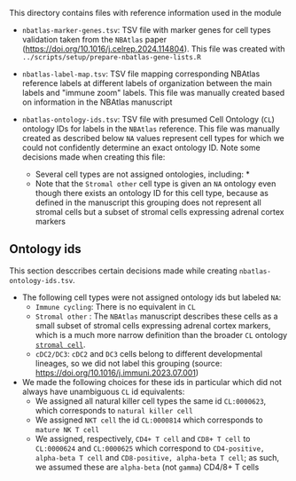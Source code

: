 This directory contains files with reference information used in the module

* `nbatlas-marker-genes.tsv`: TSV file with marker genes for cell types validation taken from the `NBAtlas` paper (<https://doi.org/10.1016/j.celrep.2024.114804>).
This file was created with `../scripts/setup/prepare-nbatlas-gene-lists.R`
* `nbatlas-label-map.tsv`: TSV file mapping corresponding NBAtlas reference labels at different labels of organization between the main labels and "immune zoom" labels.
This file was manually created based on information in the NBAtlas manuscript

* `nbatlas-ontology-ids.tsv`: TSV file with presumed Cell Ontology (`CL`) ontology IDs for labels in the `NBAtlas` reference.
This file was manually created as described below `NA` values represent cell types for which we could not confidently determine an exact ontology ID. Note some decisions made when creating this file:
    * Several cell types are not assigned ontologies, including:
      *
  * Note that the `Stromal other` cell type is given an `NA` ontology even though there exists an ontology ID for this cell type, because as defined in the manuscript this grouping does not represent all stromal cells but a subset of stromal cells expressing adrenal cortex markers

## Ontology ids

This section desccribes certain decisions made while creating `nbatlas-ontology-ids.tsv`.

* The following cell types were not assigned ontology ids but labeled `NA`:
  * `Immune cycling`: There is no equivalent in `CL`
  * `Stromal other` : The `NBAtlas` manuscript describes these cells as a small subset of stromal cells expressing adrenal cortex markers, which is a much more narrow definition than the broader `CL` ontology [`stromal cell`](http://purl.obolibrary.org/obo/CL_0000499).
  * `cDC2/DC3`: `cDC2` and `DC3` cells belong to different developmental lineages, so we did not label this grouping (source: <https://doi.org/10.1016/j.immuni.2023.07.001>)
* We made the following choices for these ids in particular which did not always have unambiguous `CL` id equivalents:
  * We assigned all natural killer cell types the same id `CL:0000623`, which corresponds to `natural killer cell`
  * We assigned `NKT cell` the id `CL:0000814` which corresponds to `mature NK T cell`
  * We assigned, respectively, `CD4+ T cell` and `CD8+ T cell` to `CL:0000624` and `CL:0000625` which correspond to `CD4-positive, alpha-beta T cell` and `CD8-positive, alpha-beta T cell`; as such, we assumed these are `alpha-beta` (not `gamma`) CD4/8+ T cells